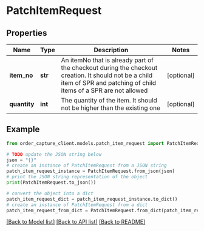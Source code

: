 # PatchItemRequest


## Properties

Name | Type | Description | Notes
------------ | ------------- | ------------- | -------------
**item_no** | **str** | An itemNo that is already part of the checkout during the checkout creation. It should not be a child item of SPR and patching of child items of a SPR are not allowed | [optional] 
**quantity** | **int** | The quantity of the item. It should not be higher than the existing one | [optional] 

## Example

```python
from order_capture_client.models.patch_item_request import PatchItemRequest

# TODO update the JSON string below
json = "{}"
# create an instance of PatchItemRequest from a JSON string
patch_item_request_instance = PatchItemRequest.from_json(json)
# print the JSON string representation of the object
print(PatchItemRequest.to_json())

# convert the object into a dict
patch_item_request_dict = patch_item_request_instance.to_dict()
# create an instance of PatchItemRequest from a dict
patch_item_request_from_dict = PatchItemRequest.from_dict(patch_item_request_dict)
```
[[Back to Model list]](../README.md#documentation-for-models) [[Back to API list]](../README.md#documentation-for-api-endpoints) [[Back to README]](../README.md)


